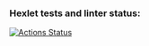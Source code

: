 ### Hexlet tests and linter status:
[![Actions Status](https://github.com/oliverandres15/fullstack-javascript-project-98/actions/workflows/hexlet-check.yml/badge.svg)](https://github.com/oliverandres15/fullstack-javascript-project-98/actions)